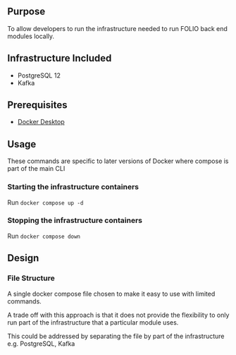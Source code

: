## Purpose

To allow developers to run the infrastructure needed to run FOLIO back end modules locally.

## Infrastructure Included

* PostgreSQL 12
* Kafka

## Prerequisites

* [Docker Desktop](https://www.docker.com/products/docker-desktop)

## Usage

These commands are specific to later versions of Docker where compose is part of the main CLI

### Starting the infrastructure containers

Run `docker compose up -d`

### Stopping the infrastructure containers

Run `docker compose down`

## Design

### File Structure

A single docker compose file chosen to make it easy to use with limited commands. 

A trade off with this approach is that it does not provide the flexibility to only 
run part of the infrastructure that a particular module uses. 

This could be addressed by separating the file by part of the infrastructure e.g. PostgreSQL, Kafka

